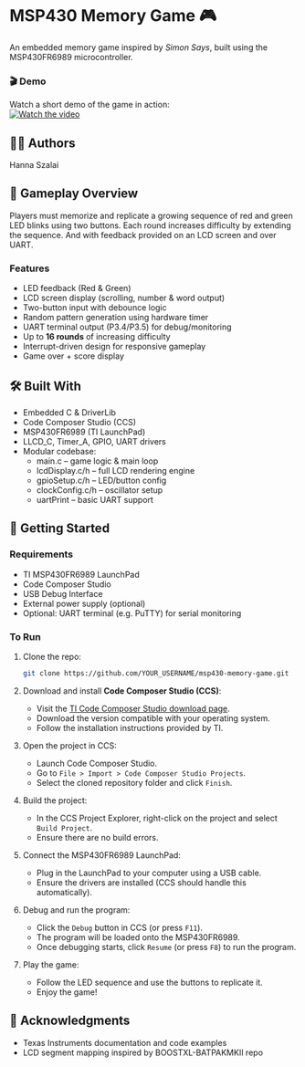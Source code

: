 # MSP430 Memory Game 🎮

An embedded memory game inspired by *Simon Says*, built using the MSP430FR6989 microcontroller.

### 🎬 Demo
Watch a short demo of the game in action:   
[![Watch the video](https://img.youtube.com/vi/agX9S0J-z0U/0.jpg)](https://youtube.com/shorts/agX9S0J-z0U?si=qIFZzG6P21e_bzye)

## 🧑‍💻 Authors
Hanna Szalai  

## 🧠 Gameplay Overview
Players must memorize and replicate a growing sequence of red and green LED blinks using two buttons. Each round increases difficulty by extending the sequence. And with feedback provided on an LCD screen and over UART.

### Features
- LED feedback (Red & Green)
- LCD screen display (scrolling, number & word output)
- Two-button input with debounce logic
- Random pattern generation using hardware timer
- UART terminal output (P3.4/P3.5) for debug/monitoring
- Up to **16 rounds** of increasing difficulty
- Interrupt-driven design for responsive gameplay
- Game over + score display

## 🛠 Built With
- Embedded C & DriverLib
- Code Composer Studio (CCS)
- MSP430FR6989 (TI LaunchPad)
- LLCD_C, Timer_A, GPIO, UART drivers
- Modular codebase:
    - main.c – game logic & main loop
    - lcdDisplay.c/h – full LCD rendering engine
    - gpioSetup.c/h – LED/button config
    - clockConfig.c/h – oscillator setup
    - uartPrint – basic UART support

## 🚀 Getting Started

### Requirements
- TI MSP430FR6989 LaunchPad
- Code Composer Studio
- USB Debug Interface
- External power supply (optional)
- Optional: UART terminal (e.g. PuTTY) for serial monitoring

### To Run
1. Clone the repo:
   ```bash
   git clone https://github.com/YOUR_USERNAME/msp430-memory-game.git
   ```

2. Download and install **Code Composer Studio (CCS)**:
   - Visit the [TI Code Composer Studio download page](https://www.ti.com/tool/CCSTUDIO).
   - Download the version compatible with your operating system.
   - Follow the installation instructions provided by TI.

3. Open the project in CCS:
   - Launch Code Composer Studio.
   - Go to `File > Import > Code Composer Studio Projects`.
   - Select the cloned repository folder and click `Finish`.

4. Build the project:
   - In the CCS Project Explorer, right-click on the project and select `Build Project`.
   - Ensure there are no build errors.

5. Connect the MSP430FR6989 LaunchPad:
   - Plug in the LaunchPad to your computer using a USB cable.
   - Ensure the drivers are installed (CCS should handle this automatically).

6. Debug and run the program:
   - Click the `Debug` button in CCS (or press `F11`).
   - The program will be loaded onto the MSP430FR6989.
   - Once debugging starts, click `Resume` (or press `F8`) to run the program.

7. Play the game:
   - Follow the LED sequence and use the buttons to replicate it.
   - Enjoy the game!

## 🙌 Acknowledgments
- Texas Instruments documentation and code examples  
- LCD segment mapping inspired by BOOSTXL-BATPAKMKII repo
